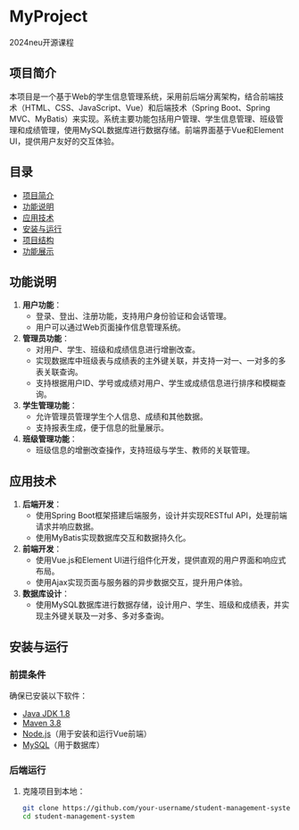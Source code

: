 # MyProject
2024neu开源课程

## 项目简介
本项目是一个基于Web的学生信息管理系统，采用前后端分离架构，结合前端技术（HTML、CSS、JavaScript、Vue）和后端技术（Spring Boot、Spring MVC、MyBatis）来实现。系统主要功能包括用户管理、学生信息管理、班级管理和成绩管理，使用MySQL数据库进行数据存储。前端界面基于Vue和Element UI，提供用户友好的交互体验。

## 目录
- [项目简介](#项目简介)
- [功能说明](#功能说明)
- [应用技术](#应用技术)
- [安装与运行](#安装与运行)
- [项目结构](#项目结构)
- [功能展示](#功能展示)

## 功能说明
1. **用户功能**：
   - 登录、登出、注册功能，支持用户身份验证和会话管理。
   - 用户可以通过Web页面操作信息管理系统。
2. **管理员功能**：
   - 对用户、学生、班级和成绩信息进行增删改查。
   - 实现数据库中班级表与成绩表的主外键关联，并支持一对一、一对多的多表关联查询。
   - 支持根据用户ID、学号或成绩对用户、学生或成绩信息进行排序和模糊查询。
3. **学生管理功能**：
   - 允许管理员管理学生个人信息、成绩和其他数据。
   - 支持报表生成，便于信息的批量展示。
4. **班级管理功能**：
   - 班级信息的增删改查操作，支持班级与学生、教师的关联管理。

## 应用技术
1. **后端开发**：
   - 使用Spring Boot框架搭建后端服务，设计并实现RESTful API，处理前端请求并响应数据。
   - 使用MyBatis实现数据库交互和数据持久化。
2. **前端开发**：
   - 使用Vue.js和Element UI进行组件化开发，提供直观的用户界面和响应式布局。
   - 使用Ajax实现页面与服务器的异步数据交互，提升用户体验。
3. **数据库设计**：
   - 使用MySQL数据库进行数据存储，设计用户、学生、班级和成绩表，并实现主外键关联及一对多、多对多查询。

## 安装与运行

### 前提条件
确保已安装以下软件：
- [Java JDK 1.8](https://www.oracle.com/java/technologies/javase-downloads.html)
- [Maven 3.8](https://maven.apache.org/download.cgi)
- [Node.js](https://nodejs.org/)（用于安装和运行Vue前端）
- [MySQL](https://dev.mysql.com/downloads/mysql/)（用于数据库）

### 后端运行
1. 克隆项目到本地：
   ```bash
   git clone https://github.com/your-username/student-management-system.git
   cd student-management-system
